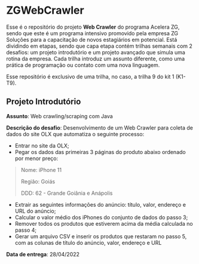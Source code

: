# ZGWebCrawler

Esse é o repositório do projeto **Web Crawler** do programa Acelera ZG, sendo que este é um programa intensivo promovido pela empresa ZG Soluções para a capacitação de novos estagiários em potencial.
Está dividindo em etapas, sendo que capa etapa contém trilhas semanais com 2 desafios: um projeto introdutório e um projeto avançado que simula uma rotina da empresa. Cada trilha introduz um assunto diferente, como uma prática de programação ou contato com uma nova linguagem. 

Esse repositório é exclusivo de uma trilha, no caso, a trilha 9 do kit 1 (K1-T9).

## Projeto Introdutório

**Assunto**: Web crawling/scraping com Java

**Descrição do desafio**: Desenvolvimento de um Web Crawler para coleta de dados do site OLX que automatiza o seguinte processo: 
- Entrar no site da OLX;
- Pegar os dados das primeiras 3 páginas do produto abaixo ordenado por menor preço:
> Nome: iPhone 11
> 
> Região: Goiás
> 
> DDD: 62 - Grande Goiânia e Anápolis
- Extrair as seguintes informações do anúncio: título, valor, endereço e URL do anúncio;
- Calcular o valor médio dos iPhones do conjunto de dados do passo 3;
- Remover todos os produtos que estiverem acima da média calculada no passo 4;
- Gerar um arquivo CSV e inserir os produtos que restaram no passo 5, com as colunas de título do anúncio, valor, endereço e URL

**Data de entrega**: 28/04/2022

